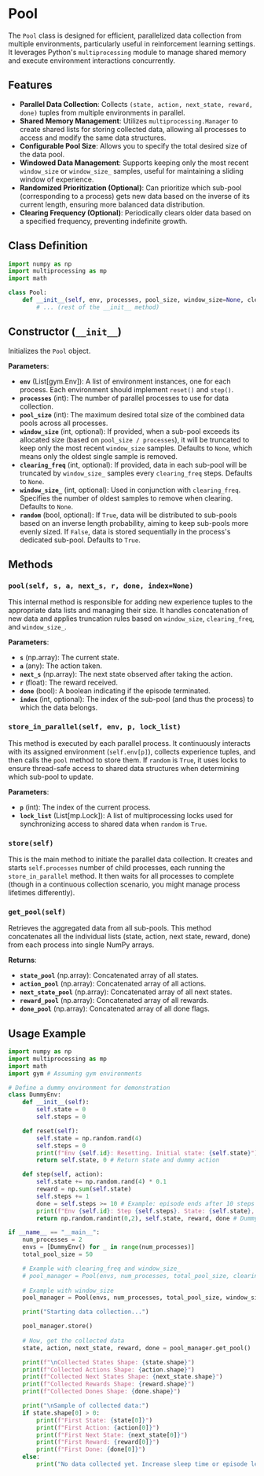 # Pool

The `Pool` class is designed for efficient, parallelized data collection from multiple environments, particularly useful in reinforcement learning settings. It leverages Python's `multiprocessing` module to manage shared memory and execute environment interactions concurrently.

## Features

- **Parallel Data Collection**: Collects `(state, action, next_state, reward, done)` tuples from multiple environments in parallel.
- **Shared Memory Management**: Utilizes `multiprocessing.Manager` to create shared lists for storing collected data, allowing all processes to access and modify the same data structures.
- **Configurable Pool Size**: Allows you to specify the total desired size of the data pool.
- **Windowed Data Management**: Supports keeping only the most recent `window_size` or `window_size_` samples, useful for maintaining a sliding window of experience.
- **Randomized Prioritization (Optional)**: Can prioritize which sub-pool (corresponding to a process) gets new data based on the inverse of its current length, ensuring more balanced data distribution.
- **Clearing Frequency (Optional)**: Periodically clears older data based on a specified frequency, preventing indefinite growth.

## Class Definition

```python
import numpy as np
import multiprocessing as mp
import math

class Pool:
    def __init__(self, env, processes, pool_size, window_size=None, clearing_freq=None, window_size_=None, random=True):
        # ... (rest of the __init__ method)
```

## Constructor (`__init__`)

Initializes the `Pool` object.

**Parameters**:

- **`env`** (List[gym.Env]): A list of environment instances, one for each process. Each environment should implement `reset()` and `step()`.
- **`processes`** (int): The number of parallel processes to use for data collection.
- **`pool_size`** (int): The maximum desired total size of the combined data pools across all processes.
- **`window_size`** (int, optional): If provided, when a sub-pool exceeds its allocated size (based on `pool_size / processes`), it will be truncated to keep only the most recent `window_size` samples. Defaults to `None`, which means only the oldest single sample is removed.
- **`clearing_freq`** (int, optional): If provided, data in each sub-pool will be truncated by `window_size_` samples every `clearing_freq` steps. Defaults to `None`.
- **`window_size_`** (int, optional): Used in conjunction with `clearing_freq`. Specifies the number of oldest samples to remove when clearing. Defaults to `None`.
- **`random`** (bool, optional): If `True`, data will be distributed to sub-pools based on an inverse length probability, aiming to keep sub-pools more evenly sized. If `False`, data is stored sequentially in the process's dedicated sub-pool. Defaults to `True`.

## Methods

### `pool(self, s, a, next_s, r, done, index=None)`

This internal method is responsible for adding new experience tuples to the appropriate data lists and managing their size. It handles concatenation of new data and applies truncation rules based on `window_size`, `clearing_freq`, and `window_size_`.

**Parameters**:

- **`s`** (np.array): The current state.
- **`a`** (any): The action taken.
- **`next_s`** (np.array): The next state observed after taking the action.
- **`r`** (float): The reward received.
- **`done`** (bool): A boolean indicating if the episode terminated.
- **`index`** (int, optional): The index of the sub-pool (and thus the process) to which the data belongs.

### `store_in_parallel(self, env, p, lock_list)`

This method is executed by each parallel process. It continuously interacts with its assigned environment (`self.env[p]`), collects experience tuples, and then calls the `pool` method to store them. If `random` is `True`, it uses locks to ensure thread-safe access to shared data structures when determining which sub-pool to update.

**Parameters**:

- **`p`** (int): The index of the current process.
- **`lock_list`** (List[mp.Lock]): A list of multiprocessing locks used for synchronizing access to shared data when `random` is `True`.

### `store(self)`

This is the main method to initiate the parallel data collection. It creates and starts `self.processes` number of child processes, each running the `store_in_parallel` method. It then waits for all processes to complete (though in a continuous collection scenario, you might manage process lifetimes differently).

### `get_pool(self)`

Retrieves the aggregated data from all sub-pools. This method concatenates all the individual lists (state, action, next state, reward, done) from each process into single NumPy arrays.

**Returns**:

- **`state_pool`** (np.array): Concatenated array of all states.
- **`action_pool`** (np.array): Concatenated array of all actions.
- **`next_state_pool`** (np.array): Concatenated array of all next states.
- **`reward_pool`** (np.array): Concatenated array of all rewards.
- **`done_pool`** (np.array): Concatenated array of all done flags.

## Usage Example

```python
import numpy as np
import multiprocessing as mp
import math
import gym # Assuming gym environments

# Define a dummy environment for demonstration
class DummyEnv:
    def __init__(self):
        self.state = 0
        self.steps = 0

    def reset(self):
        self.state = np.random.rand(4)
        self.steps = 0
        print(f"Env {self.id}: Resetting. Initial state: {self.state}")
        return self.state, 0 # Return state and dummy action

    def step(self, action):
        self.state += np.random.rand(4) * 0.1
        reward = np.sum(self.state)
        self.steps += 1
        done = self.steps >= 10 # Example: episode ends after 10 steps
        print(f"Env {self.id}: Step {self.steps}. State: {self.state}, Reward: {reward}, Done: {done}")
        return np.random.randint(0,2), self.state, reward, done # Dummy action, next_state, reward, done

if __name__ == "__main__":
    num_processes = 2
    envs = [DummyEnv() for _ in range(num_processes)]
    total_pool_size = 50

    # Example with clearing_freq and window_size_
    # pool_manager = Pool(envs, num_processes, total_pool_size, clearing_freq=5, window_size_=2, random=False)
    
    # Example with window_size
    pool_manager = Pool(envs, num_processes, total_pool_size, window_size=5, random=True)

    print("Starting data collection...")

    pool_manager.store()
    
    # Now, get the collected data
    state, action, next_state, reward, done = pool_manager.get_pool()

    print(f"\nCollected States Shape: {state.shape}")
    print(f"Collected Actions Shape: {action.shape}")
    print(f"Collected Next States Shape: {next_state.shape}")
    print(f"Collected Rewards Shape: {reward.shape}")
    print(f"Collected Dones Shape: {done.shape}")

    print("\nSample of collected data:")
    if state.shape[0] > 0:
        print(f"First State: {state[0]}")
        print(f"First Action: {action[0]}")
        print(f"First Next State: {next_state[0]}")
        print(f"First Reward: {reward[0]}")
        print(f"First Done: {done[0]}")
    else:
        print("No data collected yet. Increase sleep time or episode length in DummyEnv.")
```
